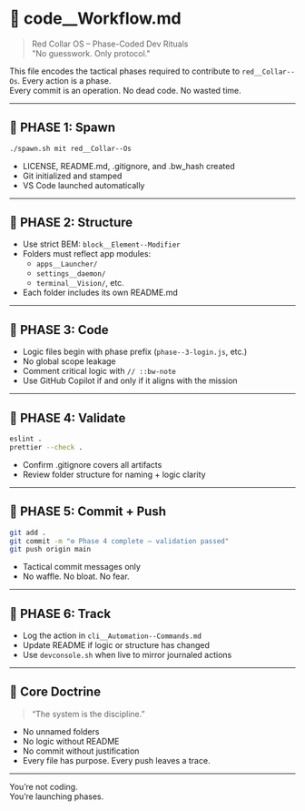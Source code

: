 # 🧠 code__Workflow.md  
> Red Collar OS – Phase-Coded Dev Rituals  
> "No guesswork. Only protocol."

This file encodes the tactical phases required to contribute to `red__Collar--Os`. Every action is a phase.  
Every commit is an operation. No dead code. No wasted time.

---

## 🧩 PHASE 1: Spawn  
```bash
./spawn.sh mit red__Collar--Os
```
- LICENSE, README.md, .gitignore, and .bw_hash created  
- Git initialized and stamped  
- VS Code launched automatically  

---

## 🧩 PHASE 2: Structure  
- Use strict BEM: `block__Element--Modifier`  
- Folders must reflect app modules:
  - `apps__Launcher/`
  - `settings__daemon/`
  - `terminal__Vision/`, etc.  
- Each folder includes its own README.md  

---

## 🧩 PHASE 3: Code  
- Logic files begin with phase prefix (`phase--3-login.js`, etc.)  
- No global scope leakage  
- Comment critical logic with `// ::bw-note`  
- Use GitHub Copilot if and only if it aligns with the mission  

---

## 🧩 PHASE 4: Validate  
```bash
eslint .
prettier --check .
```
- Confirm .gitignore covers all artifacts  
- Review folder structure for naming + logic clarity  

---

## 🧩 PHASE 5: Commit + Push  
```bash
git add .
git commit -m "⚙️ Phase 4 complete — validation passed"
git push origin main
```
- Tactical commit messages only  
- No waffle. No bloat. No fear.  

---

## 🧩 PHASE 6: Track  
- Log the action in `cli__Automation--Commands.md`  
- Update README if logic or structure has changed  
- Use `devconsole.sh` when live to mirror journaled actions  

---

## 🧬 Core Doctrine  

> “The system is the discipline.”  

- No unnamed folders  
- No logic without README  
- No commit without justification  
- Every file has purpose. Every push leaves a trace.  

---

You’re not coding.  
You’re launching phases.  
